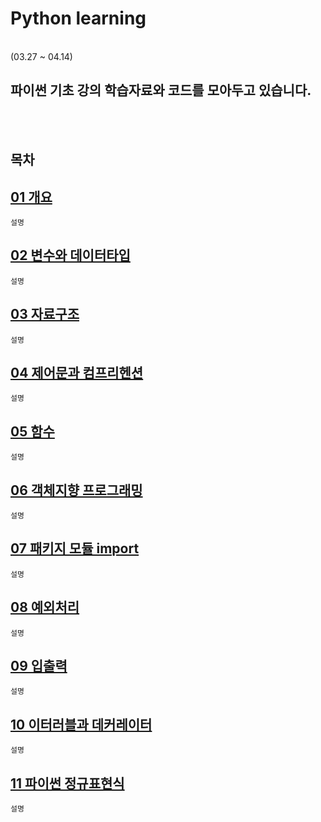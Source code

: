 # Python learning
</br>
 (03.27 ~ 04.14)

 파이썬 기초 강의 학습자료와 코드를 모아두고 있습니다.
-

</br></br>

## 목차

[01 개요](01_%EA%B0%9C%EC%9A%94.ipynb)
-
    설명
    
[02 변수와 데이터타입](02_%EB%B3%80%EC%88%98%EC%99%80%20%EB%8D%B0%EC%9D%B4%ED%84%B0%ED%83%80%EC%9E%85.ipynb)
-
    설명
    
[03 자료구조](03_%EC%9E%90%EB%A3%8C%EA%B5%AC%EC%A1%B0.ipynb)
-
    설명
    
[04 제어문과 컴프리헨션](04_%EC%A0%9C%EC%96%B4%EB%AC%B8_%EC%BB%B4%ED%94%84%EB%A6%AC%ED%97%A8%EC%85%98.ipynb)
-
    설명
    
[05 함수](05_%ED%95%A8%EC%88%98.ipynb)
-
    설명
    
[06 객체지향 프로그래밍](06_%EA%B0%9D%EC%B2%B4%EC%A7%80%ED%96%A5%ED%94%84%EB%A1%9C%EA%B7%B8%EB%9E%98%EB%B0%8D.ipynb)
-
    설명
    
[07 패키지 모듈 import](07_%ED%8C%A8%ED%82%A4%EC%A7%80_%EB%AA%A8%EB%93%88_import.ipynb)
-
    설명
    
[08 예외처리](08_%EC%98%88%EC%99%B8%EC%B2%98%EB%A6%AC%20(Exception%20Handling).ipynb)
-
    설명
    
[09 입출력](09_%EC%9E%85%EC%B6%9C%EB%A0%A5.ipynb)
-
    설명
    
[10 이터러블과 데커레이터](10_Iterable%EA%B3%BC%20Decorator.ipynb)
-
    설명
    
[11 파이썬 정규표현식](11_%ED%8C%8C%EC%9D%B4%EC%8D%AC%20%EC%A0%95%EA%B7%9C%ED%91%9C%ED%98%84%EC%8B%9D.ipynb)
-
    설명


